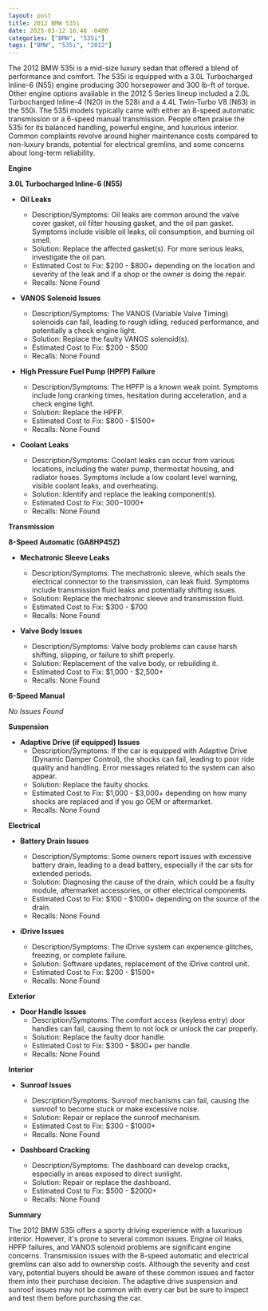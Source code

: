 ```yaml
---
layout: post
title: 2012 BMW 535i
date: 2025-03-12 16:48 -0400
categories: ["BMW", "535i"]
tags: ["BMW", "535i", "2012"]
---
```

The 2012 BMW 535i is a mid-size luxury sedan that offered a blend of performance and comfort. The 535i is equipped with a 3.0L Turbocharged Inline-6 (N55) engine producing 300 horsepower and 300 lb-ft of torque. Other engine options available in the 2012 5 Series lineup included a 2.0L Turbocharged Inline-4 (N20) in the 528i and a 4.4L Twin-Turbo V8 (N63) in the 550i. The 535i models typically came with either an 8-speed automatic transmission or a 6-speed manual transmission. People often praise the 535i for its balanced handling, powerful engine, and luxurious interior. Common complaints revolve around higher maintenance costs compared to non-luxury brands, potential for electrical gremlins, and some concerns about long-term reliability.

**Engine**

**3.0L Turbocharged Inline-6 (N55)**

*   **Oil Leaks**
    *   Description/Symptoms: Oil leaks are common around the valve cover gasket, oil filter housing gasket, and the oil pan gasket. Symptoms include visible oil leaks, oil consumption, and burning oil smell.
    *   Solution: Replace the affected gasket(s). For more serious leaks, investigate the oil pan.
    *   Estimated Cost to Fix: $200 - $800+ depending on the location and severity of the leak and if a shop or the owner is doing the repair.
    * Recalls: None Found

*   **VANOS Solenoid Issues**
    *   Description/Symptoms: The VANOS (Variable Valve Timing) solenoids can fail, leading to rough idling, reduced performance, and potentially a check engine light.
    *   Solution: Replace the faulty VANOS solenoid(s).
    *   Estimated Cost to Fix: $200 - $500
    * Recalls: None Found

*   **High Pressure Fuel Pump (HPFP) Failure**
    *   Description/Symptoms: The HPFP is a known weak point. Symptoms include long cranking times, hesitation during acceleration, and a check engine light.
    *   Solution: Replace the HPFP.
    *   Estimated Cost to Fix: $800 - $1500+
    * Recalls: None Found

* **Coolant Leaks**
   * Description/Symptoms: Coolant leaks can occur from various locations, including the water pump, thermostat housing, and radiator hoses. Symptoms include a low coolant level warning, visible coolant leaks, and overheating.
   * Solution: Identify and replace the leaking component(s).
   * Estimated Cost to Fix: $300-$1000+
   * Recalls: None Found

**Transmission**

**8-Speed Automatic (GA8HP45Z)**

*   **Mechatronic Sleeve Leaks**
    *   Description/Symptoms: The mechatronic sleeve, which seals the electrical connector to the transmission, can leak fluid. Symptoms include transmission fluid leaks and potentially shifting issues.
    *   Solution: Replace the mechatronic sleeve and transmission fluid.
    *   Estimated Cost to Fix: $300 - $700
    * Recalls: None Found

*   **Valve Body Issues**
    *   Description/Symptoms: Valve body problems can cause harsh shifting, slipping, or failure to shift properly.
    *   Solution: Replacement of the valve body, or rebuilding it.
    *   Estimated Cost to Fix: $1,000 - $2,500+
    * Recalls: None Found

**6-Speed Manual**

*No Issues Found*

**Suspension**

*   **Adaptive Drive (if equipped) Issues**
    *   Description/Symptoms: If the car is equipped with Adaptive Drive (Dynamic Damper Control), the shocks can fail, leading to poor ride quality and handling. Error messages related to the system can also appear.
    *   Solution: Replace the faulty shocks.
    *   Estimated Cost to Fix: $1,000 - $3,000+ depending on how many shocks are replaced and if you go OEM or aftermarket.
    * Recalls: None Found

**Electrical**

*   **Battery Drain Issues**
    *   Description/Symptoms: Some owners report issues with excessive battery drain, leading to a dead battery, especially if the car sits for extended periods.
    *   Solution: Diagnosing the cause of the drain, which could be a faulty module, aftermarket accessories, or other electrical components.
    *   Estimated Cost to Fix: $100 - $1000+ depending on the source of the drain.
    * Recalls: None Found

*   **iDrive Issues**
    *   Description/Symptoms: The iDrive system can experience glitches, freezing, or complete failure.
    *   Solution: Software updates, replacement of the iDrive control unit.
    *   Estimated Cost to Fix: $200 - $1500+
    * Recalls: None Found

**Exterior**

*   **Door Handle Issues**
    *   Description/Symptoms: The comfort access (keyless entry) door handles can fail, causing them to not lock or unlock the car properly.
    *   Solution: Replace the faulty door handle.
    *   Estimated Cost to Fix: $300 - $800+ per handle.
    * Recalls: None Found

**Interior**

*   **Sunroof Issues**
    *   Description/Symptoms: Sunroof mechanisms can fail, causing the sunroof to become stuck or make excessive noise.
    *   Solution: Repair or replace the sunroof mechanism.
    *   Estimated Cost to Fix: $300 - $1000+
    * Recalls: None Found

*   **Dashboard Cracking**
    *   Description/Symptoms: The dashboard can develop cracks, especially in areas exposed to direct sunlight.
    *   Solution: Repair or replace the dashboard.
    *   Estimated Cost to Fix: $500 - $2000+
    * Recalls: None Found

**Summary**

The 2012 BMW 535i offers a sporty driving experience with a luxurious interior. However, it's prone to several common issues. Engine oil leaks, HPFP failures, and VANOS solenoid problems are significant engine concerns. Transmission issues with the 8-speed automatic and electrical gremlins can also add to ownership costs. Although the severity and cost vary, potential buyers should be aware of these common issues and factor them into their purchase decision. The adaptive drive suspension and sunroof issues may not be common with every car but be sure to inspect and test them before purchasing the car.

